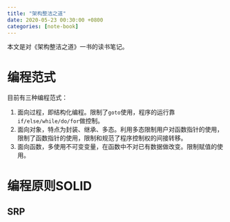 ```yaml
---
title: "架构整洁之道"
date: 2020-05-23 00:30:00 +0800
categories: [note-book]
---
```


本文是对《架构整洁之道》一书的读书笔记。

# 编程范式

目前有三种编程范式：
1. 面向过程，即结构化编程。限制了`goto`使用，程序的运行靠`if/else/while/do/for`做控制。
2. 面向对象，特点为封装、继承、多态。利用多态限制用户对函数指针的使用，限制了函数指针的使用，限制和规范了程序控制权的间接转移。
3. 面向函数，多使用不可变变量，在函数中不对已有数据做改变。限制赋值的使用。

# 编程原则**SOLID**

## SRP